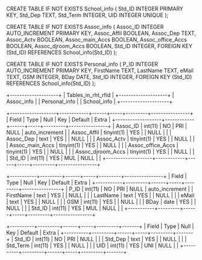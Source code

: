 CREATE TABLE IF NOT EXISTS School_info (
    Std_ID INTEGER PRIMARY KEY,
    Std_Dep TEXT,
    Std_Term INTEGER,
    UID INTEGER UNIQUE
);

CREATE TABLE IF NOT EXISTS Assoc_info (
    Assoc_ID INTEGER AUTO_INCREMENT PRIMARY KEY,
    Assoc_Affil BOOLEAN,
    Assoc_Dep TEXT,
    Assoc_Actv BOOLEAN,
    Assoc_main_Accs BOOLEAN,
    Assoc_office_Accs BOOLEAN,
    Assoc_djroom_Accs BOOLEAN,
    Std_ID INTEGER,
    FOREIGN KEY (Std_ID) REFERENCES School_info(Std_ID)
);

CREATE TABLE IF NOT EXISTS Personal_info (
    P_ID INTEGER AUTO_INCREMENT PRIMARY KEY,
    FirstName TEXT,
    LastName TEXT,
    eMail TEXT,
    GSM INTEGER,
    BDay DATE,
    Std_ID INTEGER,
    FOREIGN KEY (Std_ID) REFERENCES School_info(Std_ID)
);



+--------------------+
| Tables_in_rht_rfid |
+--------------------+
| Assoc_info         |
| Personal_info      |
| School_info        |
+--------------------+





+-------------------+------------+------+-----+---------+----------------+
| Field             | Type       | Null | Key | Default | Extra          |
+-------------------+------------+------+-----+---------+----------------+
| Assoc_ID          | int(11)    | NO   | PRI | NULL    | auto_increment |
| Assoc_Affil       | tinyint(1) | YES  |     | NULL    |                |
| Assoc_Dep         | text       | YES  |     | NULL    |                |
| Assoc_Actv        | tinyint(1) | YES  |     | NULL    |                |
| Assoc_main_Accs   | tinyint(1) | YES  |     | NULL    |                |
| Assoc_office_Accs | tinyint(1) | YES  |     | NULL    |                |
| Assoc_djroom_Accs | tinyint(1) | YES  |     | NULL    |                |
| Std_ID            | int(11)    | YES  | MUL | NULL    |                |
+-------------------+------------+------+-----+---------+----------------+




+-----------+---------+------+-----+---------+----------------+
| Field     | Type    | Null | Key | Default | Extra          |
+-----------+---------+------+-----+---------+----------------+
| P_ID      | int(11) | NO   | PRI | NULL    | auto_increment |
| FirstName | text    | YES  |     | NULL    |                |
| LastName  | text    | YES  |     | NULL    |                |
| eMail     | text    | YES  |     | NULL    |                |
| GSM       | int(11) | YES  |     | NULL    |                |
| BDay      | date    | YES  |     | NULL    |                |
| Std_ID    | int(11) | YES  | MUL | NULL    |                |
+-----------+---------+------+-----+---------+----------------+




+----------+---------+------+-----+---------+-------+
| Field    | Type    | Null | Key | Default | Extra |
+----------+---------+------+-----+---------+-------+
| Std_ID   | int(11) | NO   | PRI | NULL    |       |
| Std_Dep  | text    | YES  |     | NULL    |       |
| Std_Term | int(11) | YES  |     | NULL    |       |
| UID      | int(11) | YES  | UNI | NULL    |       |
+----------+---------+------+-----+---------+-------+

